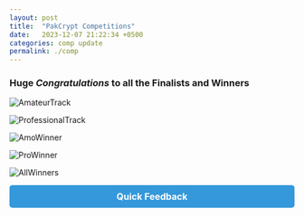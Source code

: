 ```yaml
---
layout: post
title:  "PakCrypt Competitions"
date:   2023-12-07 21:22:34 +0500
categories: comp update
permalink: ./comp
---
```

### Huge *Congratulations* to all the Finalists and Winners

![AmateurTrack]({{site.url}}/{{site.baseurl}}/assets/images/amo.jpg)

![ProfessionalTrack]({{site.url}}/{{site.baseurl}}/assets/images/pro.jpg)

![AmoWinner]({{site.url}}/{{site.baseurl}}/assets/images/amo_win.jpg)

![ProWinner]({{site.url}}/{{site.baseurl}}/assets/images/pro_win.jpg)

![AllWinners]({{site.url}}/{{site.baseurl}}/assets/images/allwinners.jpg)

<html lang="en">
<head>
    <meta charset="UTF-8">
    <meta name="viewport" content="width=device-width, initial-scale=1.0">
    <title>Your Jekyll Site</title>
    <style>
        /* Style for the button */
        .feedback-button {
            display: block; /* Change to block to make it a block element and start on a new line */
            margin-bottom: 15px; /* Add some space below the button */
            padding: 10px 20px;
            font-size: 16px;
            font-weight: bold;
            text-align: center;
            text-decoration: none;
            background-color: #3498db;
            color: #ffffff;
            border: none;
            border-radius: 5px;
            cursor: pointer;
        }
    </style>
</head>
<body>

<!-- Feedback Button -->
<a href="https://bit.ly/fbpakcrypt" class="feedback-button" target="_blank">Quick Feedback</a>

<!-- Your other Jekyll content goes here -->

</body>
</html>

